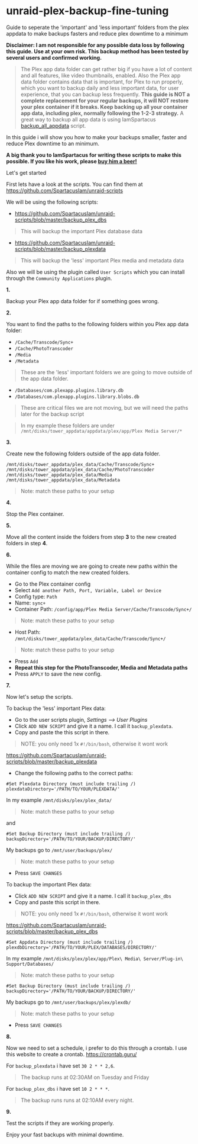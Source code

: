 # unraid-plex-backup-fine-tuning
Guide to seperate the 'important' and 'less important' folders from the plex appdata to make backups fasters and reduce plex downtime to a minimum


**Disclaimer: I am not responsible for any possible data loss by following this guide. Use at your own risk. 
This backup method has been tested by several users and confirmed working.**


> The Plex app data folder can get rather big if you have a lot of content and all features, like video thumbnails, enabled. 
Also the Plex app data folder contains data that is important, for Plex to run properly, which you want to backup daily and less important data, for user experience, that you can backup less frequently.
> **This guide is NOT a complete replacement for your regular backups, it will NOT restore your plex container if it breaks. Keep backing up all your container app data, including plex, normally following the 1-2-3 strategy.** 
> A great way to backup all app data is using IamSpartacus [backup_all_appdata](https://github.com/SpartacusIam/unraid-scripts/blob/master/backup_all_appdata) script.

In this guide i will show you how to make your backups smaller, faster and reduce Plex downtime to an minimum.

**A big thank you to IamSpartacus for writing these scripts to make this possible. If you like his work, please [buy him a beer!](https://www.buymeacoffee.com/iamspartacus)**

Let's get started

First lets have a look at the scripts. You can find them at https://github.com/SpartacusIam/unraid-scripts

We will be using the following scripts:

- https://github.com/SpartacusIam/unraid-scripts/blob/master/backup_plex_dbs 

> This will backup the important Plex database data

- https://github.com/SpartacusIam/unraid-scripts/blob/master/backup_plexdata 

> This will backup the 'less' important Plex media and metadata data

Also we will be using the plugin called `User Scripts` which you can install through the `Community Applications` plugin. 

**1.** 

Backup your Plex app data folder for if something goes wrong.

**2.**

You want to find the paths to the following folders within you Plex app data folder:
- `/Cache/Transcode/Sync+`
- `/Cache/PhotoTranscoder`
- `/Media`
- `/Metadata`

> These are the 'less' important folders we are going to move outside of the
> app data folder.

- `/Databases/com.plexapp.plugins.library.db`
- `/Databases/com.plexapp.plugins.library.blobs.db`

> These are critical files we are not moving, but we will need the paths
> later for the backup script

> In my example these folders are under
> `/mnt/disks/tower_appdata/appdata/plex/app/Plex Media Server/*`

**3.**

Create new the following folders outside of the app data folder.

`/mnt/disks/tower_appdata/plex_data/Cache/Transcode/Sync+
/mnt/disks/tower_appdata/plex_data/Cache/PhotoTranscoder
/mnt/disks/tower_appdata/plex_data/Media
/mnt/disks/tower_appdata/plex_data/Metadata`

> Note: match these paths to your setup

**4.**

Stop the Plex container.

**5.**

Move all the content inside the folders from step **3** to the new created folders in step **4**.

**6.**

While the files are moving we are going to create new paths within the container config to match the new created folders.

- Go to the Plex container config
- Select `Add another Path, Port, Variable, Label or Device`
- Config type: `Path`
- Name: `sync+`
- Container Path: `/config/app/Plex Media Server/Cache/Transcode/Sync+/ `

> Note: match these paths to your setup

- Host Path: `/mnt/disks/tower_appdata/plex_data/Cache/Transcode/Sync+/ `

> Note: match these paths to your setup

- Press `Add`
- **Repeat this step for the PhotoTranscoder, Media and Metadata paths**
- Press `APPLY` to save the new config.

**7.**

Now let's setup the scripts.

To backup the 'less' important Plex data:

- Go to the user scripts plugin, *Settings --> User Plugins*
- Click `ADD NEW SCRIPT` and give it a name. I call it `backup_plexdata`.
- Copy and paste the this script in there. 

> NOTE: you only need 1x `#!/bin/bash`, otherwise it wont work

https://github.com/SpartacusIam/unraid-scripts/blob/master/backup_plexdata

- Change the following paths to the correct paths:

 `#Set Plexdata Directory (must include trailing /)
plexdataDirectory='/PATH/TO/YOUR/PLEXDATA/'`

In my example `/mnt/disks/plex/plex_data/ `

> Note: match these paths to your setup

and 

 
`#Set Backup Directory (must include trailing /) 
backupDirectory='/PATH/TO/YOUR/BACKUP/DIRECTORY/' `

My backups go to `/mnt/user/backups/plex/`

> Note: match these paths to your setup

- Press `SAVE CHANGES`

To backup the important Plex data:

- Click `ADD NEW SCRIPT` and give it a name. I call it `backup_plex_dbs`
- Copy and paste this script in there. 

> NOTE: you only need 1x `#!/bin/bash`, otherwise it wont work
 
https://github.com/SpartacusIam/unraid-scripts/blob/master/backup_plex_dbs

`#Set Appdata Directory (must include trailing /)
plexdbDirectory='/PATH/TO/YOUR/PLEX/DATABASES/DIRECTORY/'`

In my example `/mnt/disks/plex/plex/app/Plex\ Media\ Server/Plug-in\ Support/Databases/`

> Note: match these paths to your setup

`#Set Backup Directory (must include trailing /)
backupDirectory='/PATH/TO/YOUR/BACKUP/DIRECTORY/'`

My backups go to `/mnt/user/backups/plex/plexdb/`

> Note: match these paths to your setup

- Press `SAVE CHANGES`

**8.**

Now we need to set a schedule, i prefer to do this through a crontab. I use this website to create a crontab. https://crontab.guru/

For `backup_plexdata` i have set `30 2 * * 2,6`. 

> The backup runs at 02:30AM on Tuesday and Friday

For `backup_plex_dbs` i have set `10 2 * * *`. 

> The backup runs runs at 02:10AM every night.

**9.**

Test the scripts if they are working properly.

Enjoy your fast backups with minimal downtime. 


